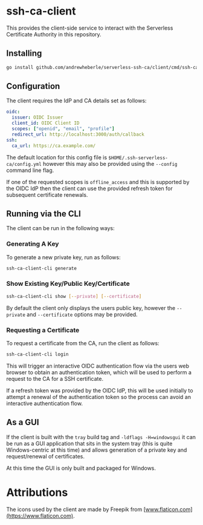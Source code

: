 # ssh-ca-client

This provides the client-side service to interact with the Serverless
Certificate Authority in this repository.

## Installing

```sh
go install github.com/andrewheberle/serverless-ssh-ca/client/cmd/ssh-ca-client@latest
```

## Configuration

The client requires the IdP and CA details set as follows:

```yaml
oidc:
  issuer: OIDC Issuer
  client_id: OIDC Client ID
  scopes: ["openid", "email", "profile"]
  redirect_url: http://localhost:3000/auth/callback
ssh:
  ca_url: https://ca.example.com/
```

The default location for this config file is `$HOME/.ssh-serverless-ca/config.yml`
however this may also be provided using the `--config` command line flag.

If one of the requested scopes is `offline_access` and this is supported by the
OIDC IdP then the client can use the provided refresh token for subsequent
certificate renewals.

## Running via the CLI

The client can be run in the following ways:

### Generating A Key

To generate a new private key, run as follows:

```sh
ssh-ca-client-cli generate
```

### Show Existing Key/Public Key/Certificate

```sh
ssh-ca-client-cli show [--private] [--certificate]
```

By default the client only displays the users public key, however the
`--private` and `--certificate` options may be provided.

### Requesting a Certificate

To request a certificate from the CA, run the client as follows:

```sh
ssh-ca-client-cli login
```

This will trigger an interactive OIDC authentication flow via the users
web browser to obtain an authentication token, which will be used to perform
a request to the CA for a SSH certificate.

If a refresh token was provided by the OIDC IdP, this will be used initially to
attempt a renewal of the authentication token so the process can avoid an
interactive authentication flow.

## As a GUI

If the client is built with the `tray` build tag and `-ldflags -H=windowsgui`
it can be run as a GUI application that sits in the system tray (this is quite
Windows-centric at this time) and allows generation of a private key and
request/renewal of certificates.

At this time the GUI is only built and packaged for Windows.

# Attributions

The icons used by the client are made by Freepik from [www.flaticon.com](https://www.flaticon.com).
